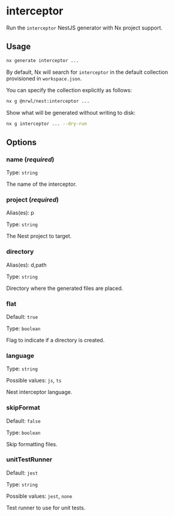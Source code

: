 # interceptor

Run the `interceptor` NestJS generator with Nx project support.

## Usage

```bash
nx generate interceptor ...
```

By default, Nx will search for `interceptor` in the default collection provisioned in `workspace.json`.

You can specify the collection explicitly as follows:

```bash
nx g @nrwl/nest:interceptor ...
```

Show what will be generated without writing to disk:

```bash
nx g interceptor ... --dry-run
```

## Options

### name (_**required**_)

Type: `string`

The name of the interceptor.

### project (_**required**_)

Alias(es): p

Type: `string`

The Nest project to target.

### directory

Alias(es): d,path

Type: `string`

Directory where the generated files are placed.

### flat

Default: `true`

Type: `boolean`

Flag to indicate if a directory is created.

### language

Type: `string`

Possible values: `js`, `ts`

Nest interceptor language.

### skipFormat

Default: `false`

Type: `boolean`

Skip formatting files.

### unitTestRunner

Default: `jest`

Type: `string`

Possible values: `jest`, `none`

Test runner to use for unit tests.
